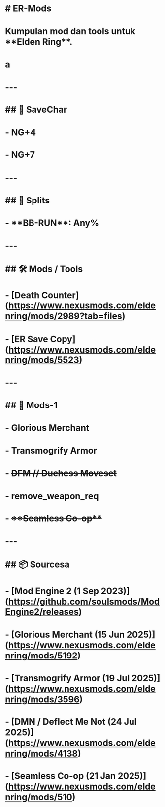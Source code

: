 # \# ER-Mods

# 

# Kumpulan mod dan tools untuk \*\*Elden Ring\*\*.

# a

# ---

# 

# \## 📁 SaveChar

# \- NG+4

# \- NG+7

# 

# ---

# 

# \## 🏁 Splits

# \- \*\*BB-RUN\*\*: Any%

# 

# ---

# 

# \## 🛠️ Mods / Tools

# \- \[Death Counter](https://www.nexusmods.com/eldenring/mods/2989?tab=files)  

# \- \[ER Save Copy](https://www.nexusmods.com/eldenring/mods/5523)

# 

# ---

# 

# \## 🧩 Mods-1

# \- Glorious Merchant  

# \- Transmogrify Armor  

# \- ~~DFM // Duchess Moveset~~  

# \- remove\_weapon\_req  

# \- ~~\*\*Seamless Co-op\*\*~~

# 

# ---

# 

# \## 📦 Sourcesa

# \- \[Mod Engine 2 (1 Sep 2023)](https://github.com/soulsmods/ModEngine2/releases)  

# \- \[Glorious Merchant (15 Jun 2025)](https://www.nexusmods.com/eldenring/mods/5192)  

# \- \[Transmogrify Armor (19 Jul 2025)](https://www.nexusmods.com/eldenring/mods/3596)  

# \- \[DMN / Deflect Me Not (24 Jul 2025)](https://www.nexusmods.com/eldenring/mods/4138)  

# \- \[Seamless Co-op (21 Jan 2025)](https://www.nexusmods.com/eldenring/mods/510)



